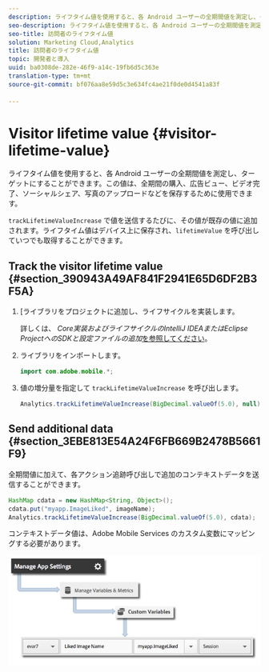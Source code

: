 ```yaml
---
description: ライフタイム値を使用すると、各 Android ユーザーの全期間値を測定し、ターゲットにすることができます。この値は、全期間の購入、広告ビュー、ビデオ完了、ソーシャルシェア、写真のアップロードなどを保存するために使用できます。
seo-description: ライフタイム値を使用すると、各 Android ユーザーの全期間値を測定し、ターゲットにすることができます。この値は、全期間の購入、広告ビュー、ビデオ完了、ソーシャルシェア、写真のアップロードなどを保存するために使用できます。
seo-title: 訪問者のライフタイム値
solution: Marketing Cloud,Analytics
title: 訪問者のライフタイム値
topic: 開発者と導入
uuid: ba0308de-282e-46f9-a14c-19fb6d5c363e
translation-type: tm+mt
source-git-commit: bf076aa8e59d5c3e634fc4ae21f0de0d4541a83f

---
```



# Visitor lifetime value {#visitor-lifetime-value}

ライフタイム値を使用すると、各 Android ユーザーの全期間値を測定し、ターゲットにすることができます。この値は、全期間の購入、広告ビュー、ビデオ完了、ソーシャルシェア、写真のアップロードなどを保存するために使用できます。

`trackLifetimeValueIncrease` で値を送信するたびに、その値が既存の値に追加されます。ライフタイム値はデバイス上に保存され、`lifetimeValue` を呼び出していつでも取得することができます。

## Track the visitor lifetime value {#section_390943A49AF841F2941E65D6DF2B3F5A}

1. [ライブラリをプロジェクトに追加し、ライフサイクルを実装します。

   詳しくは、 *Core実装およびライフサイクルのIntelliJ IDEAまたはEclipse ProjectへのSDKと設定ファイルの追加*[を参照してください](/help/android/getting-started/dev-qs.md)。
1. ライブラリをインポートします。

   ```java
   import com.adobe.mobile.*;
   ```

1. 値の増分量を指定して `trackLifetimeValueIncrease` を呼び出します。

   ```java
   Analytics.trackLifetimeValueIncrease(BigDecimal.valueOf(5.0), null);
   ```

## Send additional data {#section_3EBE813E54A24F6FB669B2478B5661F9}

全期間値に加えて、各アクション追跡呼び出しで追加のコンテキストデータを送信することができます。

```java
HashMap cdata = new HashMap<String, Object>(); 
cdata.put("myapp.ImageLiked", imageName); 
Analytics.trackLifetimeValueIncrease(BigDecimal.valueOf(5.0), cdata);
```

コンテキストデータ値は、Adobe Mobile Services のカスタム変数にマッピングする必要があります。

![](assets/map-variable-context-ltv.png)

